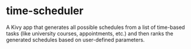 # time-scheduler
A Kivy app that generates all possible schedules from a list of time-based tasks (like university courses, appointments, etc.) and then ranks the generated schedules based on user-defined parameters.
